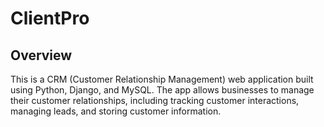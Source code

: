 # ClientPro

## Overview
This is a CRM (Customer Relationship Management) web application built using Python, Django, and MySQL. The app allows businesses to manage their customer relationships, including tracking customer interactions, managing leads, and storing customer information.

